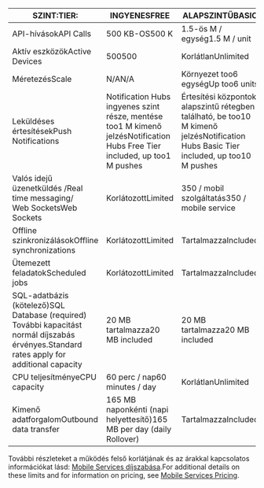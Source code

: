 
| <span data-ttu-id="fa588-101">SZINT:</span><span class="sxs-lookup"><span data-stu-id="fa588-101">TIER:</span></span> | <span data-ttu-id="fa588-102">INGYENES</span><span class="sxs-lookup"><span data-stu-id="fa588-102">FREE</span></span> | <span data-ttu-id="fa588-103">ALAPSZINTŰ</span><span class="sxs-lookup"><span data-stu-id="fa588-103">BASIC</span></span> | <span data-ttu-id="fa588-104">STANDARD</span><span class="sxs-lookup"><span data-stu-id="fa588-104">STANDARD</span></span> |
| --- | --- | --- | --- |
| <span data-ttu-id="fa588-105">API-hívások</span><span class="sxs-lookup"><span data-stu-id="fa588-105">API Calls</span></span> |<span data-ttu-id="fa588-106">500 KB-OS</span><span class="sxs-lookup"><span data-stu-id="fa588-106">500 K</span></span> |<span data-ttu-id="fa588-107">1.5-ös M / egység</span><span class="sxs-lookup"><span data-stu-id="fa588-107">1.5 M / unit</span></span> |<span data-ttu-id="fa588-108">15 M / egység</span><span class="sxs-lookup"><span data-stu-id="fa588-108">15 M / unit</span></span> |
| <span data-ttu-id="fa588-109">Aktív eszközök</span><span class="sxs-lookup"><span data-stu-id="fa588-109">Active Devices</span></span> |<span data-ttu-id="fa588-110">500</span><span class="sxs-lookup"><span data-stu-id="fa588-110">500</span></span> |<span data-ttu-id="fa588-111">Korlátlan</span><span class="sxs-lookup"><span data-stu-id="fa588-111">Unlimited</span></span> |<span data-ttu-id="fa588-112">Korlátlan</span><span class="sxs-lookup"><span data-stu-id="fa588-112">Unlimited</span></span> |
| <span data-ttu-id="fa588-113">Méretezés</span><span class="sxs-lookup"><span data-stu-id="fa588-113">Scale</span></span> |<span data-ttu-id="fa588-114">N/A</span><span class="sxs-lookup"><span data-stu-id="fa588-114">N/A</span></span> |<span data-ttu-id="fa588-115">Környezet too6 egység</span><span class="sxs-lookup"><span data-stu-id="fa588-115">Up too6 units</span></span> |<span data-ttu-id="fa588-116">Korlátlan számú egység</span><span class="sxs-lookup"><span data-stu-id="fa588-116">Unlimited units</span></span> |
| <span data-ttu-id="fa588-117">Leküldéses értesítések</span><span class="sxs-lookup"><span data-stu-id="fa588-117">Push Notifications</span></span> |<span data-ttu-id="fa588-118">Notification Hubs ingyenes szint része, mentése too1 M kimenő jelzés</span><span class="sxs-lookup"><span data-stu-id="fa588-118">Notification Hubs Free Tier included, up too1 M pushes</span></span> |<span data-ttu-id="fa588-119">Értesítési központok alapszintű rétegben található, be too10 M kimenő jelzés</span><span class="sxs-lookup"><span data-stu-id="fa588-119">Notification Hubs Basic Tier included, up too10 M pushes</span></span> |<span data-ttu-id="fa588-120">Notification Hubs Standard csomagra része, mentése too10 M kimenő jelzés</span><span class="sxs-lookup"><span data-stu-id="fa588-120">Notification Hubs Standard Tier included, up too10 M pushes</span></span> |
| <span data-ttu-id="fa588-121">Valós idejű üzenetküldés /</span><span class="sxs-lookup"><span data-stu-id="fa588-121">Real time messaging/</span></span><br/><span data-ttu-id="fa588-122">Web Sockets</span><span class="sxs-lookup"><span data-stu-id="fa588-122">Web Sockets</span></span> |<span data-ttu-id="fa588-123">Korlátozott</span><span class="sxs-lookup"><span data-stu-id="fa588-123">Limited</span></span> |<span data-ttu-id="fa588-124">350 / mobil szolgáltatás</span><span class="sxs-lookup"><span data-stu-id="fa588-124">350 / mobile service</span></span> |<span data-ttu-id="fa588-125">Korlátlan</span><span class="sxs-lookup"><span data-stu-id="fa588-125">Unlimited</span></span> |
| <span data-ttu-id="fa588-126">Offline szinkronizálások</span><span class="sxs-lookup"><span data-stu-id="fa588-126">Offline synchronizations</span></span> |<span data-ttu-id="fa588-127">Korlátozott</span><span class="sxs-lookup"><span data-stu-id="fa588-127">Limited</span></span> |<span data-ttu-id="fa588-128">Tartalmazza</span><span class="sxs-lookup"><span data-stu-id="fa588-128">Included</span></span> |<span data-ttu-id="fa588-129">Tartalmazza</span><span class="sxs-lookup"><span data-stu-id="fa588-129">Included</span></span> |
| <span data-ttu-id="fa588-130">Ütemezett feladatok</span><span class="sxs-lookup"><span data-stu-id="fa588-130">Scheduled jobs</span></span> |<span data-ttu-id="fa588-131">Korlátozott</span><span class="sxs-lookup"><span data-stu-id="fa588-131">Limited</span></span> |<span data-ttu-id="fa588-132">Tartalmazza</span><span class="sxs-lookup"><span data-stu-id="fa588-132">Included</span></span> |<span data-ttu-id="fa588-133">Tartalmazza</span><span class="sxs-lookup"><span data-stu-id="fa588-133">Included</span></span> |
| <span data-ttu-id="fa588-134">SQL-adatbázis (kötelező)</span><span class="sxs-lookup"><span data-stu-id="fa588-134">SQL Database (required)</span></span> <br/><span data-ttu-id="fa588-135">További kapacitást normál díjszabás érvényes.</span><span class="sxs-lookup"><span data-stu-id="fa588-135">Standard rates apply for additional capacity</span></span> |<span data-ttu-id="fa588-136">20 MB tartalmazza</span><span class="sxs-lookup"><span data-stu-id="fa588-136">20 MB included</span></span> |<span data-ttu-id="fa588-137">20 MB tartalmazza</span><span class="sxs-lookup"><span data-stu-id="fa588-137">20 MB included</span></span> |<span data-ttu-id="fa588-138">20 MB tartalmazza</span><span class="sxs-lookup"><span data-stu-id="fa588-138">20 MB included</span></span> |
| <span data-ttu-id="fa588-139">CPU teljesítménye</span><span class="sxs-lookup"><span data-stu-id="fa588-139">CPU capacity</span></span> |<span data-ttu-id="fa588-140">60 perc / nap</span><span class="sxs-lookup"><span data-stu-id="fa588-140">60 minutes / day</span></span> |<span data-ttu-id="fa588-141">Korlátlan</span><span class="sxs-lookup"><span data-stu-id="fa588-141">Unlimited</span></span> |<span data-ttu-id="fa588-142">Korlátlan</span><span class="sxs-lookup"><span data-stu-id="fa588-142">Unlimited</span></span> |
| <span data-ttu-id="fa588-143">Kimenő adatforgalom</span><span class="sxs-lookup"><span data-stu-id="fa588-143">Outbound data transfer</span></span> |<span data-ttu-id="fa588-144">165 MB naponkénti (napi helyettesítő)</span><span class="sxs-lookup"><span data-stu-id="fa588-144">165 MB per day (daily Rollover)</span></span> |<span data-ttu-id="fa588-145">Tartalmazza</span><span class="sxs-lookup"><span data-stu-id="fa588-145">Included</span></span> |<span data-ttu-id="fa588-146">Tartalmazza</span><span class="sxs-lookup"><span data-stu-id="fa588-146">Included</span></span> |

<span data-ttu-id="fa588-147">További részleteket a működés felső korlátjának és az árakkal kapcsolatos információkat lásd: [Mobile Services díjszabása](https://azure.microsoft.com/pricing/details/mobile-services/).</span><span class="sxs-lookup"><span data-stu-id="fa588-147">For additional details on these limits and for information on pricing, see [Mobile Services Pricing](https://azure.microsoft.com/pricing/details/mobile-services/).</span></span> 

